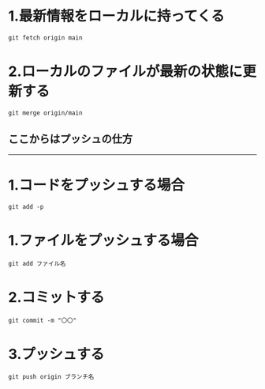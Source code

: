 # 1.最新情報をローカルに持ってくる
```rb:ターミナル
git fetch origin main
```

# 2.ローカルのファイルが最新の状態に更新する
```rb:ターミナル
git merge origin/main
```

## ここからはプッシュの仕方
***


# 1.コードをプッシュする場合
```rb:ターミナル
git add -p
```

# 1.ファイルをプッシュする場合
```rb:ターミナル
git add ファイル名
```

# 2.コミットする
```rb:ターミナル
git commit -m "〇〇"
```

# 3.プッシュする
```rb:ターミナル
git push origin ブランチ名
```